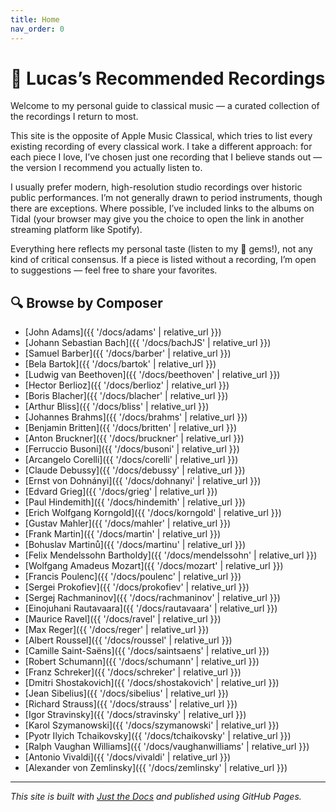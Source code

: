 ```yaml
---
title: Home
nav_order: 0
---
```


# 🎵 Lucas’s Recommended Recordings

Welcome to my personal guide to classical music — a curated collection of the recordings I return to most.

This site is the opposite of Apple Music Classical, which tries to list every existing recording of every classical work. I take a different approach: for each piece I love, I’ve chosen just one recording that I believe stands out — the version I recommend you actually listen to.

I usually prefer modern, high-resolution studio recordings over historic public performances. I’m not generally drawn to period instruments, though there are exceptions. Where possible, I’ve included links to the albums on Tidal (your browser may give you the choice to open the link in another streaming platform like Spotify).

Everything here reflects my personal taste (listen to my 💎 gems!), not any kind of critical consensus. If a piece is listed without a recording, I’m open to suggestions — feel free to share your favorites.

## 🔍 Browse by Composer

- [John Adams]({{ '/docs/adams' | relative_url }})
- [Johann Sebastian Bach]({{ '/docs/bachJS' | relative_url }})
- [Samuel Barber]({{ '/docs/barber' | relative_url }})
- [Bela Bartok]({{ '/docs/bartok' | relative_url }})
- [Ludwig van Beethoven]({{ '/docs/beethoven' | relative_url }})
- [Hector Berlioz]({{ '/docs/berlioz' | relative_url }})
- [Boris Blacher]({{ '/docs/blacher' | relative_url }})
- [Arthur Bliss]({{ '/docs/bliss' | relative_url }})
- [Johannes Brahms]({{ '/docs/brahms' | relative_url }})
- [Benjamin Britten]({{ '/docs/britten' | relative_url }})
- [Anton Bruckner]({{ '/docs/bruckner' | relative_url }})
- [Ferruccio Busoni]({{ '/docs/busoni' | relative_url }})
- [Arcangelo Corelli]({{ '/docs/corelli' | relative_url }})
- [Claude Debussy]({{ '/docs/debussy' | relative_url }})
- [Ernst von Dohnányi]({{ '/docs/dohnanyi' | relative_url }})
- [Edvard Grieg]({{ '/docs/grieg' | relative_url }})
- [Paul Hindemith]({{ '/docs/hindemith' | relative_url }})
- [Erich Wolfgang Korngold]({{ '/docs/korngold' | relative_url }})
- [Gustav Mahler]({{ '/docs/mahler' | relative_url }})
- [Frank Martin]({{ '/docs/martin' | relative_url }})
- [Bohuslav Martinů]({{ '/docs/martinu' | relative_url }})
- [Felix Mendelssohn Bartholdy]({{ '/docs/mendelssohn' | relative_url }})
- [Wolfgang Amadeus Mozart]({{ '/docs/mozart' | relative_url }})
- [Francis Poulenc]({{ '/docs/poulenc' | relative_url }})
- [Sergei Prokofiev]({{ '/docs/prokofiev' | relative_url }})
- [Sergej Rachmaninov]({{ '/docs/rachmaninov' | relative_url }})
- [Einojuhani Rautavaara]({{ '/docs/rautavaara' | relative_url }})
- [Maurice Ravel]({{ '/docs/ravel' | relative_url }})
- [Max Reger]({{ '/docs/reger' | relative_url }})
- [Albert Roussel]({{ '/docs/roussel' | relative_url }})
- [Camille Saint-Saëns]({{ '/docs/saintsaens' | relative_url }})
- [Robert Schumann]({{ '/docs/schumann' | relative_url }})
- [Franz Schreker]({{ '/docs/schreker' | relative_url }})
- [Dmitri Shostakovich]({{ '/docs/shostakovich' | relative_url }})
- [Jean Sibelius]({{ '/docs/sibelius' | relative_url }})
- [Richard Strauss]({{ '/docs/strauss' | relative_url }})
- [Igor Stravinsky]({{ '/docs/stravinsky' | relative_url }})
- [Karol Szymanowski]({{ '/docs/szymanowski' | relative_url }})
- [Pyotr Ilyich Tchaikovsky]({{ '/docs/tchaikovsky' | relative_url }})
- [Ralph Vaughan Williams]({{ '/docs/vaughanwilliams' | relative_url }})
- [Antonio Vivaldi]({{ '/docs/vivaldi' | relative_url }})
- [Alexander von Zemlinsky]({{ '/docs/zemlinsky' | relative_url }})

---

_This site is built with [Just the Docs](https://just-the-docs.github.io/just-the-docs/) and published using GitHub Pages._

<!-- ♭ -->
<!-- ♯ -->
<!-- 💎  -->
